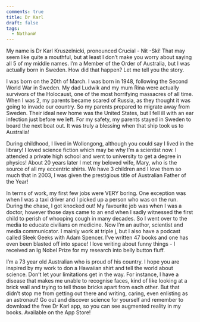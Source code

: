 ```yaml
---
comments: true
title: Dr Karl
draft: false
tags:
  - NathanW
---
```


My name is Dr Karl Kruszelnicki, pronounced Crucial - Nit -Ski! That may seem like quite a mouthful, but at least I don’t make you worry about saying all 5 of my middle names. I’m a Member of the Order of Australia, but I was actually born in Sweden. How did that happen? Let me tell you the story.

I was born on the 20th of March. I was born in 1948, following the Second World War in Sweden. My dad Ludwik and my mum Rina were actually survivors of the Holocaust, one of the most horrifying massacres of all time. When I was 2, my parents became scared of Russia, as they thought it was going to invade our country. So my parents prepared to migrate away from Sweden. Their ideal new home was the United States, but I fell ill with an ear infection just before we left. For my safety, my parents stayed in Sweden to board the next boat out. It was truly a blessing when that ship took us to Australia!

During childhood, I lived in Wollongong, although you could say I lived in the library! I loved science fiction which may be why I’m a scientist now.  I attended a private high school and went to university to get a degree in physics! About 20 years later I met my beloved wife, Mary, who is the source of all my eccentric shirts. We have 3 children and I love them so much that in 2003, I was given the prestigious title of Australian Father of the Year!

In terms of work, my first few jobs were VERY boring. One exception was when I was a taxi driver and I picked up a person who was on the run. During the chase, I got knocked out! My favourite job was when I was a doctor, however those days came to an end when I sadly witnessed the first child to perish of whooping cough in many decades. So I went over to the media to educate civilians on medicine. Now I’m an author, scientist and media communicator. I mainly work at triple j, but I also have a podcast called Sleek Geeks with Adam Spencer. I’ve written 47 books and one has even been blasted off into space! I love writing about funny things - I received an Ig Nobel Prize for my research into belly button fluff.

I’m a 73 year old Australian who is proud of his country. I hope you are inspired by my work to don a Hawaiian shirt and tell the world about science. Don’t let your limitations get in the way. For instance, I have a disease that makes me unable to recognise faces, kind of like looking at a brick wall and trying to tell those bricks apart from each other. But that didn’t stop me from getting out there and writing, caring, even enlisting as an astronaut! Go out and discover science for yourself and remember to download the free Dr Karl app, so you can see augmented reality in my books. Available on the App Store!
